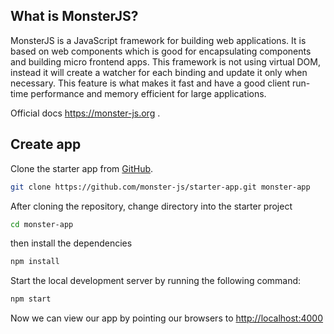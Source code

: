 ## What is MonsterJS?

MonsterJS is a JavaScript framework for building web applications. It is based on web components which is good for encapsulating components and building micro frontend apps. This framework is not using virtual DOM, instead it will create a watcher for each binding and update it only when necessary. This feature is what makes it fast and have a good client run-time performance and memory efficient for large applications.

Official docs https://monster-js.org .

## Create app

Clone the starter app from [GitHub](https://github.com/monster-js/starter-app).

```bash
git clone https://github.com/monster-js/starter-app.git monster-app
```
After cloning the repository, change directory into the starter project

```bash
cd monster-app
```

then install the dependencies

```bash
npm install
```
Start the local development server by running the following command:

```bash
npm start
```
Now we can view our app by pointing our browsers to [http://localhost:4000](http://localhost:4000)